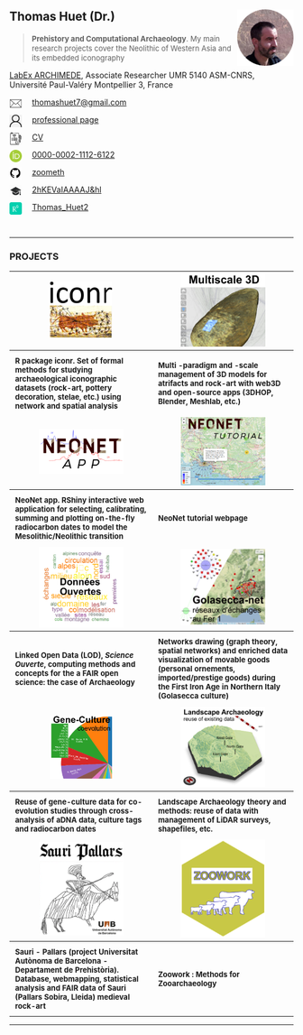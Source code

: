 ## Thomas Huet (Dr.) <img src="img/id.png" align="right" width="100" height="100"/>
> <font size="2.5"> **Prehistory and Computational Archaeology**. My main research projects cover the Neolithic of Western Asia and its embedded iconography </font> 

[LabEx ARCHIMEDE](https://archimede.cnrs.fr/), Associate Researcher UMR 5140 ASM-CNRS, Université Paul-Valéry Montpellier 3, France

<img align="left" width="22" height="22" src="img/gmail.png">  thomashuet7@gmail.com  

<img align="left" width="22" height="22" src="img/webpro.png">  [professional page](https://archimede.cnrs.fr/index.php/annuaire/123-annuaire/e-h/456-thomas-huet) 

<img align="left" width="22" height="22" src="img/cv.png" alt=" ">  [CV](https://github.com/zoometh/thomashuet.github.io/raw/main/cv/cv_english.pdf)  

<img align="left" width="22" height="22" src="img/orcid.png" alt=" ">  [0000-0002-1112-6122](https://orcid.org/0000-0002-1112-6122)

<img align="left" width="22" height="22" src="img/github.png" alt=" ">  [zoometh](https://github.com/zoometh)

<img align="left" width="22" height="22" src="img/gscholar.png" alt=" ">  [2hKEVaIAAAAJ&hl](https://scholar.google.fr/citations?user=2hKEVaIAAAAJ&hl=en&oi=sra)

<img align="left" width="22" height="22" src="img/rgate.png" alt=" ">  [Thomas_Huet2](https://www.researchgate.net/profile/Thomas_Huet2)  
  
<br>

---

### PROJECTS

<font size="2" align="left">
<table style="width:100%">
	<tr align="center">
		<td>
			<a href="https://github.com/zoometh/iconr/#readme" target="_blank">
				<img src="img/prj_iconr.png" width='110px' />
			</a>
		</td><td>
			<a href="https://zoometh.github.io/rockart" target="_blank">
				<img src="img/prj_rockart.png" width='150px' />
			</a>
		</td>
	</tr><tr>
			  <th style="padding:10px">R package iconr. Set of formal methods for studying archaeological iconographic datasets (rock-art, pottery decoration, stelae, etc.) using network and spatial analysis</th>
		    <th style="padding:10px">Multi -paradigm and -scale management of 3D models for atrifacts and rock-art with web3D and open-source apps (3DHOP, Blender, Meshlab, etc.)</th>
	</tr><tr align="center">
		<td>
			<a href="https://neolithic.shinyapps.io/neonet" target="_blank">
				<img src="img/prj_neonet.png" width='150px' />
			</a>
		</td><td>
					<a href="https://zoometh.github.io/C14/neonet/" target="_blank">
				<img src="img/prj_neonet_tutorial.png" width='150px' />
			</a>
		</td>
	</tr><tr>
			<th style="padding:10px">NeoNet app. RShiny interactive web application for selecting, calibrating, summing and plotting on-the-fly radiocarbon dates to model the Mesolithic/Neolithic transition</th>
		<th style="padding:10px">NeoNet tutorial webpage</th>
		</tr><tr align="center">
      <td>
			<a href="https://zoometh.github.io/LOD" target="_blank">
				<img src="img/prj_lod.png" width='150px' />
			</a>
		</td><td>
			<a href="https://zoometh.github.io/golasecca" target="_blank">
				<img src="img/prj_golasecca.png" width='150px' />
			</a>
		</td>
	</tr>
	<tr>
		<th style="padding:10px">Linked Open Data (LOD), <i>Science Ouverte</i>, computing methods and concepts for the a FAIR open science: the case of Archaeology </th>
		<th style="padding:10px">Networks drawing (graph theory, spatial networks) and enriched data visualization of movable goods (personal ornements, imported/prestige goods) during the First Iron Age in Northern Italy (Golasecca culture)</th>
	</tr><tr align="center">
      <td>
			<a href="https://zoometh.github.io/aDNA" target="_blank">
				<img src="img/prj_gene_culture.png" width='110px' />
			</a>
		</td><td>
			<a href="https://zoometh.github.io/popland" target="_blank">
				<img src="img/prj_landscape_archaeology.png" width='150px' />
			</a>
		</td>
	</tr><tr>
		<th style="padding:10px">Reuse of gene-culture data for co-evolution studies through cross-analysis of aDNA data, culture tags and radiocarbon dates</th>
		<th style="padding:10px">Landscape Archaeology theory and methods: reuse of data with management of LiDAR surveys, shapefiles, etc.</th>
	</tr><tr align="center">
		<td>
			<a href="https://zoometh.github.io/Sauri" target="_blank">
				<img src="img/prj_sauri.png" width='150px' />
			</a>
		</td><td>
					<a href="https://github.com/zoometh/zoowork" target="_blank">
				<img src="img/prj_zoowork.png" width='150px' />
			</a>
		</td>
	</tr><tr>
			<th style="padding:10px">  Sauri - Pallars (project Universitat Autònoma de Barcelona - Departament de Prehistòria). Database, webmapping, statistical analysis and FAIR data of Sauri (Pallars Sobira, Lleida) medieval rock-art</th>
		<th style="padding:10px">Zoowork : Methods for Zooarchaeology</th>
	</tr>
</table>
</font>
  
---

